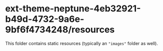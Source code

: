 # ext-theme-neptune-4eb32921-b49d-4732-9a6e-9bf6f4734248/resources

This folder contains static resources (typically an `"images"` folder as well).
